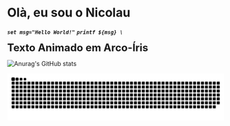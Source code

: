 # Olà, eu sou o Nicolau

***`set msg="Hello World!"`***
***`printf ${msg} \`***

<!DOCTYPE html>
<html lang="en">
<head>
  <meta charset="UTF-8">
  <meta name="viewport" content="width=device-width, initial-scale=1.0">
  <style>
    #animatedText {
      font-size: 24px;
      font-weight: bold;
      position: relative;
      animation: moveAnimation 3s linear infinite, rainbowAnimation 5s linear infinite;
    }

   @keyframes moveAnimation {
      0%, 100% { left: 0; }
      50% { left: 100px; }
    }

  @keyframes rainbowAnimation {
      0%, 100% { color: rgb(255, 0, 0); } /* Vermelho */
      16.7% { color: rgb(255, 127, 0); } /* Laranja */
      33.3% { color: rgb(255, 255, 0); } /* Amarelo */
      50% { color: rgb(0, 255, 0); } /* Verde */
      66.7% { color: rgb(0, 0, 255); } /* Azul */
      83.3% { color: rgb(75, 0, 130); } /* Roxo */
    }
  </style>
  <title>Animated Rainbow Text</title>
</head>
<body>

<div id="animatedText">Texto Animado em Arco-Íris</div>

</body>
</html>



![Anurag's GitHub stats](https://github-readme-stats.vercel.app/api?username=kolyasik-inc&show_icons=true&theme=transparent&show=reviews,discussions_started,discussions_answered,prs_merged,prs_merged_percentage)
 
<!--
<div>
  <a href="https://www.youtube.com/channel/UCEzUJF1OH0n6dnPIXe5hpCg" target="_blank"><img src="https://img.shields.io/badge/YouTube-FF0000?style=for-the-badge&logo=youtube&logoColor=white" target="_blank"></a>
  <a href="https://instagram.com/nicolaslopes.inc" target="_blank"><img src="https://img.shields.io/badge/-Instagram-%23E4405F?style=for-the-badge&logo=instagram&logoColor=white" target="_blank"></a>
 	<a href="https://www.twitch.tv/oryvny" target="_blank"><img src="https://img.shields.io/badge/Twitch-9146FF?style=for-the-badge&logo=twitch&logoColor=white" target="_blank"></a>
  <a href="https://www.linkedin.com/in/" target="_blank"><img src="https://img.shields.io/badge/-LinkedIn-%230077B5?style=for-the-badge&logo=linkedin&logoColor=white" target="_blank"></a> 
  </div> 
 -->

<picture>
  <source
    media="(prefers-color-scheme: dark)"
    srcset="https://raw.githubusercontent.com/platane/snk/output/github-contribution-grid-snake-dark.svg"
  />
  <source
    media="(prefers-color-scheme: light)"
    srcset="https://raw.githubusercontent.com/platane/snk/output/github-contribution-grid-snake.svg"
  />
  <img
    alt="github contribution grid snake animation"
    src="https://raw.githubusercontent.com/platane/snk/output/github-contribution-grid-snake.svg"
  />
</picture>
